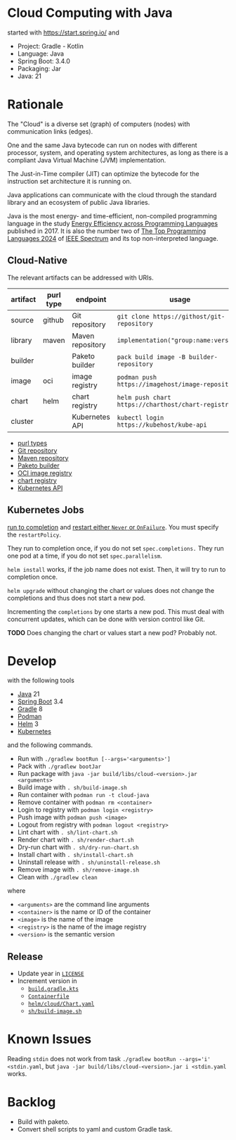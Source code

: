 # Cloud Computing with Java

started with https://start.spring.io/ and

- Project: Gradle - Kotlin
- Language: Java
- Spring Boot: 3.4.0
- Packaging: Jar
- Java: 21

# Rationale

The "Cloud" is a diverse set (graph) of computers (nodes)
with communication links (edges).

One and the same Java bytecode can run on nodes with different processor,
system, and operating system architectures,
as long as there is a compliant Java Virtual Machine (JVM) implementation.

The Just-in-Time compiler (JIT) can optimize the bytecode for the instruction set architecture it is running on.

Java applications can communicate with the cloud through the standard library
and an ecosystem of public Java libraries.

Java is the most energy- and time-efficient, non-compiled programming language
in the study [Energy Efficiency across Programming Languages](https://sites.google.com/view/energy-efficiency-languages)
published in 2017.
It is also the number two of [The Top Programming Languages 2024](https://spectrum.ieee.org/top-programming-languages-2024)
of [IEEE Spectrum](https://spectrum.ieee.org/)
and its top non-interpreted language.

## Cloud-Native

The relevant artifacts can be addressed with URIs.

| artifact | purl type | endpoint         | usage                                              |
|----------|-----------|------------------|----------------------------------------------------|
| source   | github    | Git repository   | `git clone https://githost/git-repository`         |
| library  | maven     | Maven repository | `implementation("group:name:version)`              |
| builder  |           | Paketo builder   | `pack build image -B builder-repository`           |
| image    | oci       | image registry   | `podman push https://imagehost/image-repository`   |
| chart    | helm      | chart registry   | `helm push chart https://charthost/chart-registry` |
| cluster  |           | Kubernetes API   | `kubectl login https://kubehost/kube-api`          |

- [purl types](https://github.com/package-url/purl-spec/blob/master/PURL-TYPES.rst)
- [Git repository](https://git-scm.com/book/en/v2/Git-on-the-Server-The-Protocols)
- [Maven repository](https://maven.apache.org/repository/layout.html)
- [Paketo builder](https://paketo.io/docs/concepts/builders/)
- [OCI image registry](https://opencontainers.org/release-notices/overview/)
- [chart registry](https://helm.sh/docs/topics/registries/)
- [Kubernetes API](https://kubernetes.io/docs/reference/using-api/api-concepts/)

## Kubernetes Jobs

[run to completion](https://kubernetes.io/docs/concepts/workloads/controllers/jobs-run-to-completion/)
and [restart either `Never` or `OnFailure`](https://kubernetes.io/docs/concepts/workloads/controllers/job/#pod-template).
You must specify the `restartPolicy`.

They run to completion once, if you do not set `spec.completions.`
They run one pod at a time, if you do not set `spec.parallelism`.

`helm install` works, if the job name does not exist.
Then, it will try to run to completion once.

`helm upgrade` without changing the chart or values does not change the completions
and thus does not start a new pod.

Incrementing the `completions` by one starts a new pod.
This must deal with concurrent updates,
which can be done with version control like Git.

**TODO** Does changing the chart or values start a new pod? Probably not.

# Develop

with the following tools

- [Java](https://adoptium.net/installation/) 21
- [Spring Boot](https://docs.spring.io/spring-boot/system-requirements.html) 3.4
- [Gradle](https://docs.gradle.org/current/userguide/installation.html) 8
- [Podman](https://podman.io/docs/installation)
- [Helm](https://helm.sh/docs/intro/install/) 3
- [Kubernetes](https://kubernetes.io/docs/setup/)

and the following commands.

- Run with `./gradlew bootRun [--args='<arguments>']`
- Pack with `./gradlew bootJar`
- Run package with `java -jar build/libs/cloud-<version>.jar <arguments>`
- Build image with `. sh/build-image.sh`
- Run container with `podman run -t cloud-java`
- Remove container with `podman rm <container>`
- Login to registry with `podman login <registry>`
- Push image with `podman push <image>`
- Logout from registry with `podman logout <registry>`
- Lint chart with `. sh/lint-chart.sh`
- Render chart with `. sh/render-chart.sh`
- Dry-run chart with `. sh/dry-run-chart.sh`
- Install chart with `. sh/install-chart.sh`
- Uninstall release with `. sh/uninstall-release.sh`
- Remove image with `. sh/remove-image.sh`
- Clean with `./gradlew clean`

where
- `<arguments>` are the command line arguments
- `<container>` is the name or ID of the container
- `<image>` is the name of the image
- `<registry>` is the name of the image registry
- `<version>` is the semantic version

## Release

- Update year in [`LICENSE`](LICENSE)
- Increment version in
  - [`build.gradle.kts`](build.gradle.kts)
  - [`Containerfile`](Containerfile)
  - [`helm/cloud/Chart.yaml`](helm/cloud/Chart.yaml)
  - [`sh/build-image.sh`](sh/build-image.sh)

# Known Issues

Reading `stdin` does not work from task `./gradlew bootRun --args='i' <stdin.yaml`,
but `java -jar build/libs/cloud-<version>.jar i <stdin.yaml` works.

# Backlog

- Build with paketo.
- Convert shell scripts to yaml and custom Gradle task.
